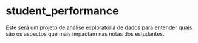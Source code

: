 # student_performance

Este será um projeto de análise exploratória de dados para entender quais são os aspectos que mais impactam nas notas dos estudantes.
